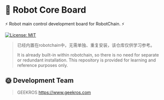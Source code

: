 # 🤖 Robot Core Board

⚡ Robot main control development board for RobotChain. ⚡

[![License: MIT](https://img.shields.io/badge/License-MIT-yellow.svg)](https://opensource.org/licenses/MIT)

> 已经内置在robotchain中，无需单独、重复安装，该仓库仅供学习参考。
> 
> It is already built-in within robotchain, so there is no need for separate or redundant installation. This repository is provided for learning and reference purposes only.

## 🌞 Development Team

> GEEKROS
> https://www.geekros.com
